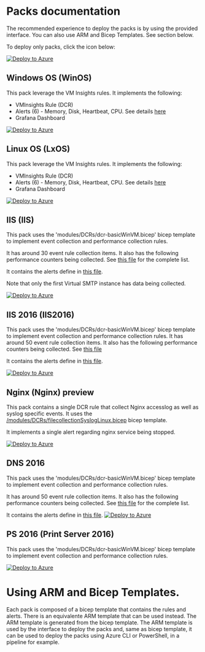 # Packs documentation

The recommended experience to deploy the packs is by using the provided interface. You can also use ARM and Bicep Templates. See section below.

To deploy only packs, click the icon below:

[![Deploy to Azure](https://aka.ms/deploytoazurebutton)](https://portal.azure.com/#view/Microsoft_Azure_CreateUIDef/CustomDeploymentBlade/uri/https%3A%2F%2Fraw.githubusercontent.com%2FFehseCorp%2FAzureMonitorStarterPacks%2FsvcMonitoring%2FPacks%2FAllPacks.json/uiFormDefinitionUri/https%3A%2F%2Fraw.githubusercontent.com%2FFehseCorp%2FAzureMonitorStarterPacks%2FsvcMonitoring%2FPacks%2FCustomSetup%2Fsetup.json)
## Windows OS (WinOS)

This pack leverage the VM Insights rules. It implements the following:
- VMInsights Rule (DCR)
- Alerts (6) - Memory, Disk, Heartbeat, CPU. See details [here](./IaaS/WinOS/VMInsightsAlerts.bicep)
- Grafana Dashboard

[![Deploy to Azure](https://aka.ms/deploytoazurebutton)](https://portal.azure.com/#view/Microsoft_Azure_CreateUIDef/CustomDeploymentBlade/uri/https%3A%2F%2Fraw.githubusercontent.com%2FFehseCorp%2FAzureMonitorStarterPacks%2FsvcMonitoring%2FPacks%2FIaaS%2FWinOS%2Fmonitoring.json/uiFormDefinitionUri/https%3A%2F%2Fraw.githubusercontent.com%2FFehseCorp%2FAzureMonitorStarterPacks%2FsvcMonitoring%2FPacks%2FCustomSetup%2Fsetup.json)

## Linux OS (LxOS)

This pack leverage the VM Insights rules. It implements the following:
- VMInsights Rule (DCR)
- Alerts (6) - Memory, Disk, Heartbeat, CPU. See details [here](./IaaS/LxOS/VMInsightsAlerts.bicep)
- Grafana Dashboard

[![Deploy to Azure](https://aka.ms/deploytoazurebutton)](https://portal.azure.com/#view/Microsoft_Azure_CreateUIDef/CustomDeploymentBlade/uri/https%3A%2F%2Fraw.githubusercontent.com%2FFehseCorp%2FAzureMonitorStarterPacks%2FsvcMonitoring%2FPacks%2FIaaS%2FLxOS%2Fmonitoring.json/uiFormDefinitionUri/https%3A%2F%2Fraw.githubusercontent.com%2FFehseCorp%2FAzureMonitorStarterPacks%2FsvcMonitoring%2FPacks%2FCustomSetup%2Fsetup.json)

## IIS (IIS)

This pack uses the 'modules/DCRs/dcr-basicWinVM.bicep' bicep template to implement event collection and performance collection rules.

It has around 30 event rule collection items. It also has the following performance counters being collected. See [this file](../Packs/IaaS/IIS/WinIISMonitoring.bicep) for the complete list.

It contains the alerts define in [this file](../Packs/IaaS/IIS/WinIISAlerts.bicep).

Note that only the first Virtual SMTP instance has data being collected.

[![Deploy to Azure](https://aka.ms/deploytoazurebutton)](https://portal.azure.com/#view/Microsoft_Azure_CreateUIDef/CustomDeploymentBlade/uri/https%3A%2F%2Fraw.githubusercontent.com%2FFehseCorp%2FAzureMonitorStarterPacks%2FsvcMonitoring%2FPacks%2FIaaS%2FIIS%2Fmonitoring.json/uiFormDefinitionUri/https%3A%2F%2Fraw.githubusercontent.com%2FFehseCorp%2FAzureMonitorStarterPacks%2FsvcMonitoring%2FPacks%2FCustomSetup%2Fsetup.json)


## IIS 2016 (IIS2016)

This pack uses the 'modules/DCRs/dcr-basicWinVM.bicep' bicep template to implement event collection and performance collection rules.
It has around 50 event rule collection items. It also has the following performance counters being collected. See [this file](../Packs/IaaS/IIS2016/WinIIS2016Monitoring.bicep)

It contains the alerts define in [this file](../Packs/IaaS/IIS2016/WinIIS2016Alerts.bicep).

[![Deploy to Azure](https://aka.ms/deploytoazurebutton)](https://portal.azure.com/#view/Microsoft_Azure_CreateUIDef/CustomDeploymentBlade/uri/https%3A%2F%2Fraw.githubusercontent.com%2FFehseCorp%2FAzureMonitorStarterPacks%2FsvcMonitoring%2FPacks%2FIaaS%2FIIS2016%2Fmonitoring.json/uiFormDefinitionUri/https%3A%2F%2Fraw.githubusercontent.com%2FFehseCorp%2FAzureMonitorStarterPacks%2FsvcMonitoring%2FPacks%2FCustomSetup%2Fsetup.json)

## Nginx (Nginx) preview

This pack contains a single DCR rule that collect Nginx accesslog as well as syslog specific events. It uses the [/modules/DCRs/filecollectionSyslogLinux.bicep](/modules/DCRs/filecollectionSyslogLinux.bicep) bicep template.

It implements a single alert regarding nginx service being stopped.

[![Deploy to Azure](https://aka.ms/deploytoazurebutton)](https://portal.azure.com/#view/Microsoft_Azure_CreateUIDef/CustomDeploymentBlade/uri/https%3A%2F%2Fraw.githubusercontent.com%2FFehseCorp%2FAzureMonitorStarterPacks%2FsvcMonitoring%2FPacks%2FIaaS%2FNginx%2Fmonitoring.json/uiFormDefinitionUri/https%3A%2F%2Fraw.githubusercontent.com%2FFehseCorp%2FAzureMonitorStarterPacks%2FsvcMonitoring%2FPacks%2FCustomSetup%2Fsetup.json)


## DNS 2016

This pack uses the 'modules/DCRs/dcr-basicWinVM.bicep' bicep template to implement event collection and performance collection rules.

It has around 50 event rule collection items. It also has the following performance counters being collected. See [this file](../Packs/IaaS/DNS2016/WinDns2016Monitoring.bicep) for the complete list.

It contains the alerts define in [this file](../Packs/IaaS/DNS2016/WinDns2016Alerts.bicep).
[![Deploy to Azure](https://aka.ms/deploytoazurebutton)](https://portal.azure.com/#view/Microsoft_Azure_CreateUIDef/CustomDeploymentBlade/uri/https%3A%2F%2Fraw.githubusercontent.com%2FFehseCorp%2FAzureMonitorStarterPacks%2FsvcMonitoring%2FPacks%2FIaaS%2FDNS2016%2Fmonitoring.json/uiFormDefinitionUri/https%3A%2F%2Fraw.githubusercontent.com%2FFehseCorp%2FAzureMonitorStarterPacks%2FsvcMonitoring%2FPacks%2FCustomSetup%2Fsetup.json)

## PS 2016 (Print Server 2016)

This pack uses the 'modules/DCRs/dcr-basicWinVM.bicep' bicep template to implement event collection and performance collection rules.

[![Deploy to Azure](https://aka.ms/deploytoazurebutton)](https://portal.azure.com/#view/Microsoft_Azure_CreateUIDef/CustomDeploymentBlade/uri/https%3A%2F%2Fraw.githubusercontent.com%2FFehseCorp%2FAzureMonitorStarterPacks%2FsvcMonitoring%2FPacks%2FIaaS%2FS2016%2Fmonitoring.json/uiFormDefinitionUri/https%3A%2F%2Fraw.githubusercontent.com%2FFehseCorp%2FAzureMonitorStarterPacks%2FsvcMonitoring%2FPacks%2FCustomSetup%2Fsetup.json)

# Using ARM and Bicep Templates.

Each pack is composed of a bicep template that contains the rules and alerts. There is an equivalente ARM template that can be used instead. The ARM template is generated from the bicep template. The ARM template is used by the interface to deploy the packs and, same as bicep template, it can be used to deploy the packs using Azure CLI or PowerShell, in a pipeline for example.
